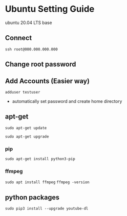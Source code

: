 # Ubuntu Setting Guide
ubuntu 20.04 LTS base

## Connect
```ssh root@000.000.000.000```

## Change root password

## Add Accounts (Easier way)
```adduser testuser```
- automatically set password and create home directory

## apt-get
```sudo apt-get update```

```sudo apt-get upgrade```

### pip
```sudo apt-get install python3-pip```

### ffmpeg
```sudo apt install ffmpeg```
```ffmpeg -version```

## python packages
```sudo pip3 install --upgrade youtube-dl```
